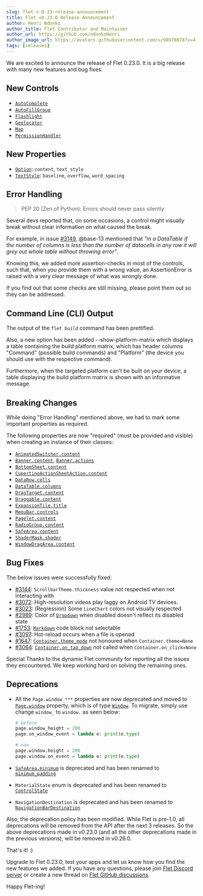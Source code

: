 ```yaml
---
slug: flet-v-0-23-release-announcement
title: Flet v0.23.0 Release Announcement
author: Henri Ndonko
author_title: Flet Contributor and Maintainer
author_url: https://github.com/ndonkoHenri
author_image_url: https://avatars.githubusercontent.com/u/98978078?v=4
tags: [releases]
---
```


We are excited to announce the release of Flet 0.23.0. It is a big release with many new features and bug fixes.

## New Controls

- [`AutoComplete`](/docs/controls/autocomplete)
- [`AutoFillGroup`](/docs/controls/autofillgroup)
- [`Flashlight`](/docs/controls/flashlight)
- [`Geolocator`](/docs/controls/geolocator)
- [`Map`](/docs/controls/map)
- [`PermissionHandler`](/docs/controls/permissionhandler)

## New Properties

- [`Option`](/docs/controls/dropdown#option-properties): `content`, `text_style`
- [`TextStyle`](/docs/reference/types/textstyle): `baseline`, `overflow`, `word_spacing`

## Error Handling

> PEP 20 (Zen of Python): Errors should never pass silently.

Several devs reported that, on some occasions, a control might visually break without clear information on what caused
the break.

For example, in issue [#3149](https://github.com/flet-dev/flet/issues/3149), @base-13 mentioned that _"in a DataTable if
the number of columns is less than the number of datacells in any row it will grey out whole table without throwing
error"_.

Knowing this, we added more assertion-checks in most of the controls, such that, when you provide them with a wrong
value, an AssertionError is raised with a very clear message of what was wrongly done.

If you find out that some checks are still missing, please point them out so they can be addressed.

## Command Line (CLI) Output

The output of the `flet build` command has been prettified.

Also, a new option has been added --show-platform-matrix which displays a table containing the build platform matrix,
which has header columns "Command" (possible build commands) and "Platform" (the device you should use with the
respective command).

Furthermore, when the targeted platform can't be built on your device, a table displaying the build platform matrix is
shown with an informative message.

## Breaking Changes

While doing "Error Handling" mentioned above, we had to mark some important properties as required.

The following properties are now "required" (must be provided and visible) when creating an instance of their classes:

* [`AnimatedSwitcher.content`](/docs/controls/animatedswitcher#content)
* [`Banner.content`](/docs/controls/banner#content), [`Banner.actions`](/docs/controls/banner#actions)
* [`BottomSheet.content`](/docs/controls/bottomsheet#content)
* [`CupertinoActionSheetAction.content`](/docs/controls/cupertinoactionsheetaction#content)
* [`DataRow.cells`](/docs/controls/datatable)
* [`DataTable.columns`](/docs/controls/datatable)
* [`DragTarget.content`](/docs/controls/dragtarget#content)
* [`Draggable.content`](/docs/controls/draggable#content)
* [`ExpansionTile.title`](/docs/controls/expansiontile#title)
* [`MenuBar.controls`](/docs/controls/menubar#controls)
* [`Pagelet.content`](/docs/controls/pagelet#content)
* [`RadioGroup.content`](/docs/controls/radio#content)
* [`SafeArea.content`](/docs/controls/safearea#content)
* [`ShaderMask.shader`](/docs/controls/shadermask#shader)
* [`WindowDragArea.content`](/docs/controls/windowdragarea#content)

## Bug Fixes

The below issues were successfully fixed:

* [#3144](https://github.com/flet-dev/flet/issues/3144): `ScrollbarTheme.thickness` value not respected when not
  interacting with
* [#3072](https://github.com/flet-dev/flet/issues/3072): High-resolution videos play laggy on Android TV devices.
* [#3023](https://github.com/flet-dev/flet/issues/3023): (Regression) Some `LineChart` colors not visually respected
* [#2989](https://github.com/flet-dev/flet/issues/2989): Color of [`Dropdown`](/docs/controls/dropdown) when disabled
  doesn't reflect its disabled state
* [#1753](https://github.com/flet-dev/flet/issues/1753): [`Markdown`](/docs/controls/markdown) code block not selectable
* [#3097](https://github.com/flet-dev/flet/issues/3097): Hot-reload occurs when a file is opened
* [#1647](https://github.com/flet-dev/flet/issues/1647): [`Container.theme_mode`](/docs/controls/container#theme_mode)
  not honoured when `Container.theme=None`
* [#3064](https://github.com/flet-dev/flet/issues/3064): [`Container.on_tap_down`](/docs/controls/container#on_tap_down)
  not called when `Container.on_click=None`

Special Thanks to the dynamic Flet community for reporting all the issues they encountered. We keep working hard on
solving the remaining ones.

## Deprecations

* All the `Page.window_***` properties are now deprecated and moved to [`Page.window`](/docs/controls/page#window)
  property, which is of type [`Window`](/docs/reference/types/window).
  To migrate, simply use change `window_` to `window.` as seen below:
  ```python
  # before 
  page.window_height = 200
  page.on_window_event = lambda e: print(e.type)
  
  # now
  page.window.height = 200
  page.window.on_event = lambda e: print(e.type)
  ```

* [`SafeArea.minimum`](/docs/controls/safearea#minimum) is deprecated and has been renamed
  to [`minimum_padding`](/docs/controls/safearea#minimum_padding)
* `MaterialState` enum is deprecated and has been renamed to [`ControlState`](/docs/reference/types/controlstate)
* `NavigationDestination` is deprecated and has been renamed
  to [`NavigationBarDestination`](/docs/controls/navigationbar#navigationbardestination-properties)

Also, the deprecation policy has been modified. While Flet is pre-1.0, all deprecations will be removed from the API after the next 3 releases.
So the above deprecations made in v0.23.0 (and all the other deprecations made in the previous versions), will be removed in v0.26.0.

That's it! :)

Upgrade to Flet 0.23.0, test your apps and let us know how you find the new features we added.
If you have any questions, please join [Flet Discord server](https://discord.gg/dzWXP8SHG8) or create a new thread
on [Flet GitHub discussions](https://github.com/flet-dev/flet/discussions).

Happy Flet-ing!

